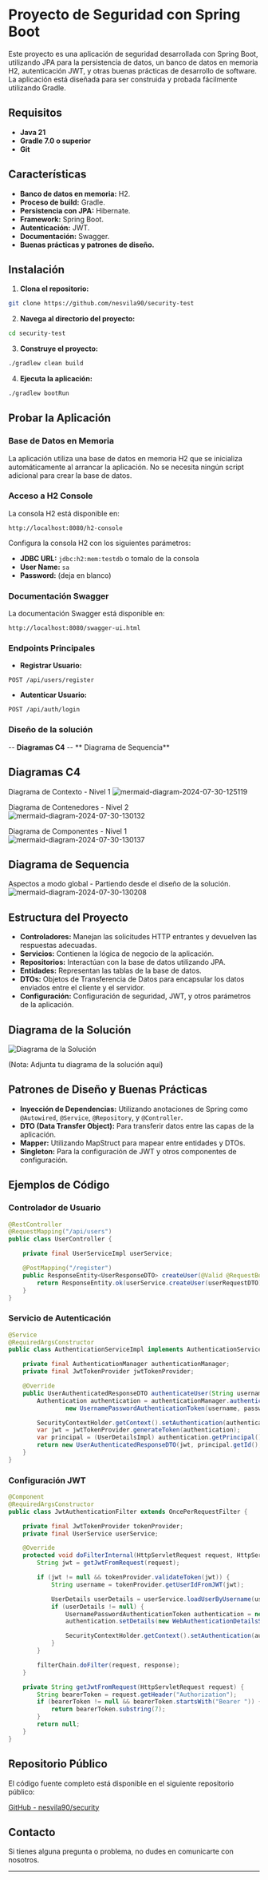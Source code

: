 # Proyecto de Seguridad con Spring Boot

Este proyecto es una aplicación de seguridad desarrollada con Spring Boot, utilizando JPA para la persistencia de datos, un banco de datos en memoria H2, autenticación JWT, y otras buenas prácticas de desarrollo de software. La aplicación está diseñada para ser construida y probada fácilmente utilizando Gradle.

## Requisitos

- **Java 21**
- **Gradle 7.0 o superior**
- **Git**

## Características

- **Banco de datos en memoria:** H2.
- **Proceso de build:** Gradle.
- **Persistencia con JPA:** Hibernate.
- **Framework:** Spring Boot.
- **Autenticación:** JWT.
- **Documentación:** Swagger.
- **Buenas prácticas y patrones de diseño.**

## Instalación

1. **Clona el repositorio:**

```bash
git clone https://github.com/nesvila90/security-test
```

2. **Navega al directorio del proyecto:**

```bash
cd security-test
```

3. **Construye el proyecto:**

```bash
./gradlew clean build
```

4. **Ejecuta la aplicación:**

```bash
./gradlew bootRun
```

## Probar la Aplicación

### Base de Datos en Memoria

La aplicación utiliza una base de datos en memoria H2 que se inicializa automáticamente al arrancar la aplicación. No se necesita ningún script adicional para crear la base de datos.

### Acceso a H2 Console

La consola H2 está disponible en:

```
http://localhost:8080/h2-console
```

Configura la consola H2 con los siguientes parámetros:

- **JDBC URL:** `jdbc:h2:mem:testdb` o tomalo de la consola
- **User Name:** `sa`
- **Password:** (deja en blanco)

### Documentación Swagger

La documentación Swagger está disponible en:

```
http://localhost:8080/swagger-ui.html
```

### Endpoints Principales

- **Registrar Usuario:**

```
POST /api/users/register
```

- **Autenticar Usuario:**

```
POST /api/auth/login
```
### Diseño de la solución

 -- **Diagramas C4**
 -- ** Diagrama de Sequencia**

## Diagramas C4

 Diagrama de Contexto - Nivel 1
![mermaid-diagram-2024-07-30-125119](https://github.com/user-attachments/assets/cc37e91f-bd8e-46a7-a065-0dca6f1625cc)

Diagrama de Contenedores - Nivel 2
![mermaid-diagram-2024-07-30-130132](https://github.com/user-attachments/assets/106332c6-9dc4-4c87-8fcb-1fd12f192fd5)


Diagrama de Componentes - Nivel 1
![mermaid-diagram-2024-07-30-130137](https://github.com/user-attachments/assets/9e930a8e-e04a-44ec-86a7-dd9714a5cfb3)

## Diagrama de Sequencia
Aspectos a modo global - Partiendo desde el diseño de la solución.
![mermaid-diagram-2024-07-30-130208](https://github.com/user-attachments/assets/f3cd8d71-1191-4f41-a1b4-6042bd2ef92b)


## Estructura del Proyecto

- **Controladores:** Manejan las solicitudes HTTP entrantes y devuelven las respuestas adecuadas.
- **Servicios:** Contienen la lógica de negocio de la aplicación.
- **Repositorios:** Interactúan con la base de datos utilizando JPA.
- **Entidades:** Representan las tablas de la base de datos.
- **DTOs:** Objetos de Transferencia de Datos para encapsular los datos enviados entre el cliente y el servidor.
- **Configuración:** Configuración de seguridad, JWT, y otros parámetros de la aplicación.

## Diagrama de la Solución

![Diagrama de la Solución](diagrama.png)

(Nota: Adjunta tu diagrama de la solución aquí)

## Patrones de Diseño y Buenas Prácticas

- **Inyección de Dependencias:** Utilizando anotaciones de Spring como `@Autowired`, `@Service`, `@Repository`, y `@Controller`.
- **DTO (Data Transfer Object):** Para transferir datos entre las capas de la aplicación.
- **Mapper:** Utilizando MapStruct para mapear entre entidades y DTOs.
- **Singleton:** Para la configuración de JWT y otros componentes de configuración.

## Ejemplos de Código

### Controlador de Usuario

```java
@RestController
@RequestMapping("/api/users")
public class UserController {

    private final UserServiceImpl userService;

    @PostMapping("/register")
    public ResponseEntity<UserResponseDTO> createUser(@Valid @RequestBody UserRequestDTO userRequestDTO) {
        return ResponseEntity.ok(userService.createUser(userRequestDTO));
    }
}
```

### Servicio de Autenticación

```java
@Service
@RequiredArgsConstructor
public class AuthenticationServiceImpl implements AuthenticationService {

    private final AuthenticationManager authenticationManager;
    private final JwtTokenProvider jwtTokenProvider;

    @Override
    public UserAuthenticatedResponseDTO authenticateUser(String username, String password) {
        Authentication authentication = authenticationManager.authenticate(
                new UsernamePasswordAuthenticationToken(username, password));

        SecurityContextHolder.getContext().setAuthentication(authentication);
        var jwt = jwtTokenProvider.generateToken(authentication);
        var principal = (UserDetailsImpl) authentication.getPrincipal();
        return new UserAuthenticatedResponseDTO(jwt, principal.getId(), principal.getUsername(), principal.getEmail(), new ArrayList<>());
    }
}
```

### Configuración JWT

```java
@Component
@RequiredArgsConstructor
public class JwtAuthenticationFilter extends OncePerRequestFilter {

    private final JwtTokenProvider tokenProvider;
    private final UserService userService;

    @Override
    protected void doFilterInternal(HttpServletRequest request, HttpServletResponse response, FilterChain filterChain) throws IOException, ServletException {
        String jwt = getJwtFromRequest(request);

        if (jwt != null && tokenProvider.validateToken(jwt)) {
            String username = tokenProvider.getUserIdFromJWT(jwt);

            UserDetails userDetails = userService.loadUserByUsername(username);
            if (userDetails != null) {
                UsernamePasswordAuthenticationToken authentication = new UsernamePasswordAuthenticationToken(userDetails, null, userDetails.getAuthorities());
                authentication.setDetails(new WebAuthenticationDetailsSource().buildDetails(request));

                SecurityContextHolder.getContext().setAuthentication(authentication);
            }
        }

        filterChain.doFilter(request, response);
    }

    private String getJwtFromRequest(HttpServletRequest request) {
        String bearerToken = request.getHeader("Authorization");
        if (bearerToken != null && bearerToken.startsWith("Bearer ")) {
            return bearerToken.substring(7);
        }
        return null;
    }
}
```

## Repositorio Público

El código fuente completo está disponible en el siguiente repositorio público:

[GitHub - nesvila90/security](https://github.com/nesvila90/security-test)

## Contacto

Si tienes alguna pregunta o problema, no dudes en comunicarte con nosotros.

---
